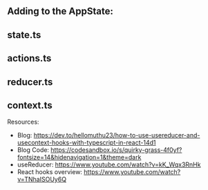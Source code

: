 Adding to the AppState:
 - 


state.ts
 -  

actions.ts
 -  

reducer.ts
 -  

context.ts
 -  


Resources:
 - Blog: https://dev.to/hellomuthu23/how-to-use-usereducer-and-usecontext-hooks-with-typescript-in-react-14d1
 - Blog Code: https://codesandbox.io/s/quirky-grass-4f0yf?fontsize=14&hidenavigation=1&theme=dark
 - useReducer: https://www.youtube.com/watch?v=kK_Wqx3RnHk
 - React hooks overview: https://www.youtube.com/watch?v=TNhaISOUy6Q
